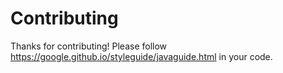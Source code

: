 # Contributing

Thanks for contributing! Please follow https://google.github.io/styleguide/javaguide.html in your 
code.